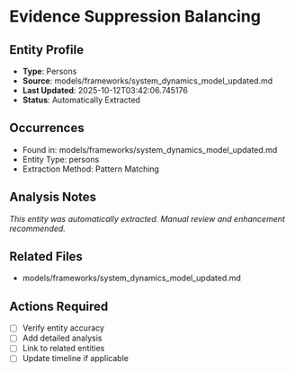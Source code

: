 # Evidence Suppression Balancing

## Entity Profile
- **Type**: Persons
- **Source**: models/frameworks/system_dynamics_model_updated.md
- **Last Updated**: 2025-10-12T03:42:06.745176
- **Status**: Automatically Extracted

## Occurrences
- Found in: models/frameworks/system_dynamics_model_updated.md
- Entity Type: persons
- Extraction Method: Pattern Matching

## Analysis Notes
*This entity was automatically extracted. Manual review and enhancement recommended.*

## Related Files
- models/frameworks/system_dynamics_model_updated.md

## Actions Required
- [ ] Verify entity accuracy
- [ ] Add detailed analysis
- [ ] Link to related entities
- [ ] Update timeline if applicable
